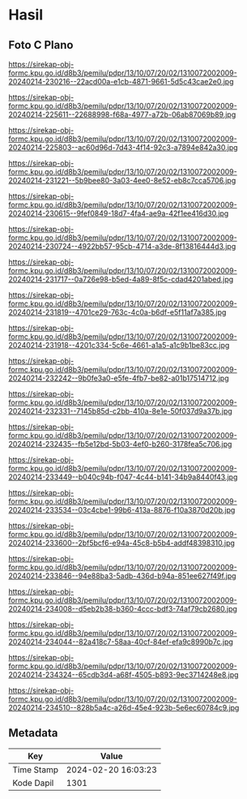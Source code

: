 # Hasil

## Foto C Plano

https://sirekap-obj-formc.kpu.go.id/d8b3/pemilu/pdpr/13/10/07/20/02/1310072002009-20240214-230216--22acd00a-e1cb-4871-9661-5d5c43cae2e0.jpg

https://sirekap-obj-formc.kpu.go.id/d8b3/pemilu/pdpr/13/10/07/20/02/1310072002009-20240214-225611--22688998-f68a-4977-a72b-06ab87069b89.jpg

https://sirekap-obj-formc.kpu.go.id/d8b3/pemilu/pdpr/13/10/07/20/02/1310072002009-20240214-225803--ac60d96d-7d43-4f14-92c3-a7894e842a30.jpg

https://sirekap-obj-formc.kpu.go.id/d8b3/pemilu/pdpr/13/10/07/20/02/1310072002009-20240214-231221--5b9bee80-3a03-4ee0-8e52-eb8c7cca5706.jpg

https://sirekap-obj-formc.kpu.go.id/d8b3/pemilu/pdpr/13/10/07/20/02/1310072002009-20240214-230615--9fef0849-18d7-4fa4-ae9a-42f1ee416d30.jpg

https://sirekap-obj-formc.kpu.go.id/d8b3/pemilu/pdpr/13/10/07/20/02/1310072002009-20240214-230724--4922bb57-95cb-4714-a3de-8f13816444d3.jpg

https://sirekap-obj-formc.kpu.go.id/d8b3/pemilu/pdpr/13/10/07/20/02/1310072002009-20240214-231717--0a726e98-b5ed-4a89-8f5c-cdad4201abed.jpg

https://sirekap-obj-formc.kpu.go.id/d8b3/pemilu/pdpr/13/10/07/20/02/1310072002009-20240214-231819--4701ce29-763c-4c0a-b6df-e5f11af7a385.jpg

https://sirekap-obj-formc.kpu.go.id/d8b3/pemilu/pdpr/13/10/07/20/02/1310072002009-20240214-231918--4201c334-5c6e-4661-a1a5-a1c9b1be83cc.jpg

https://sirekap-obj-formc.kpu.go.id/d8b3/pemilu/pdpr/13/10/07/20/02/1310072002009-20240214-232242--9b0fe3a0-e5fe-4fb7-be82-a01b17514712.jpg

https://sirekap-obj-formc.kpu.go.id/d8b3/pemilu/pdpr/13/10/07/20/02/1310072002009-20240214-232331--7145b85d-c2bb-410a-8e1e-50f037d9a37b.jpg

https://sirekap-obj-formc.kpu.go.id/d8b3/pemilu/pdpr/13/10/07/20/02/1310072002009-20240214-232435--fb5e12bd-5b03-4ef0-b260-3178fea5c706.jpg

https://sirekap-obj-formc.kpu.go.id/d8b3/pemilu/pdpr/13/10/07/20/02/1310072002009-20240214-233449--b040c94b-f047-4c44-b141-34b9a8440f43.jpg

https://sirekap-obj-formc.kpu.go.id/d8b3/pemilu/pdpr/13/10/07/20/02/1310072002009-20240214-233534--03c4cbe1-99b6-413a-8876-f10a3870d20b.jpg

https://sirekap-obj-formc.kpu.go.id/d8b3/pemilu/pdpr/13/10/07/20/02/1310072002009-20240214-233600--2bf5bcf6-e94a-45c8-b5b4-addf48398310.jpg

https://sirekap-obj-formc.kpu.go.id/d8b3/pemilu/pdpr/13/10/07/20/02/1310072002009-20240214-233846--94e88ba3-5adb-436d-b94a-851ee627f49f.jpg

https://sirekap-obj-formc.kpu.go.id/d8b3/pemilu/pdpr/13/10/07/20/02/1310072002009-20240214-234008--d5eb2b38-b360-4ccc-bdf3-74af79cb2680.jpg

https://sirekap-obj-formc.kpu.go.id/d8b3/pemilu/pdpr/13/10/07/20/02/1310072002009-20240214-234044--82a418c7-58aa-40cf-84ef-efa9c8990b7c.jpg

https://sirekap-obj-formc.kpu.go.id/d8b3/pemilu/pdpr/13/10/07/20/02/1310072002009-20240214-234324--65cdb3d4-a68f-4505-b893-9ec3714248e8.jpg

https://sirekap-obj-formc.kpu.go.id/d8b3/pemilu/pdpr/13/10/07/20/02/1310072002009-20240214-234510--828b5a4c-a26d-45e4-923b-5e6ec60784c9.jpg


## Metadata

| Key        | Value               |
| ---------- | ------------------- |
| Time Stamp | 2024-02-20 16:03:23 |
| Kode Dapil | 1301                |



